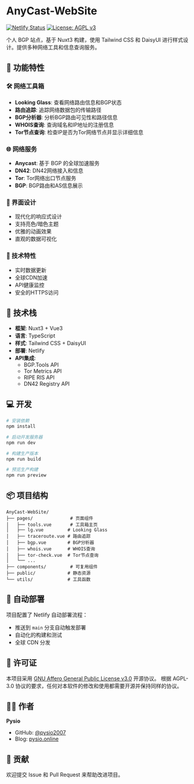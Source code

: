 # AnyCast-WebSite

[![Netlify Status](https://api.netlify.com/api/v1/badges/07a71781-e002-4a8b-ba2e-55b01e21109b/deploy-status)](https://app.netlify.com/sites/pysio-anycast/deploys)
[![License: AGPL v3](https://img.shields.io/badge/License-AGPL_v3-blue.svg)](https://www.gnu.org/licenses/agpl-3.0)

个人 BGP 站点，基于 Nuxt3 构建，使用 Tailwind CSS 和 DaisyUI 进行样式设计。提供多种网络工具和信息查询服务。

## 🌟 功能特性

### 🛠️ 网络工具箱
- **Looking Glass**: 查看网络路由信息和BGP状态
- **路由追踪**: 追踪网络数据包的传输路径
- **BGP分析器**: 分析BGP路由可见性和路径信息
- **WHOIS查询**: 查询域名和IP地址的注册信息
- **Tor节点查询**: 检查IP是否为Tor网络节点并显示详细信息

### 🌐 网络服务
- **Anycast**: 基于 BGP 的全球加速服务
- **DN42**: DN42网络接入和信息
- **Tor**: Tor网络出口节点服务
- **BGP**: BGP路由和AS信息展示

### 📱 界面设计
- 现代化的响应式设计
- 支持亮色/暗色主题
- 优雅的动画效果
- 直观的数据可视化

### 🔧 技术特性
- 实时数据更新
- 全球CDN加速
- API健康监控
- 安全的HTTPS访问

## 🚀 技术栈

- **框架**: Nuxt3 + Vue3
- **语言**: TypeScript
- **样式**: Tailwind CSS + DaisyUI
- **部署**: Netlify
- **API集成**:
  - BGP.Tools API
  - Tor Metrics API
  - RIPE RIS API
  - DN42 Registry API

## 💻 开发

```bash
# 安装依赖
npm install

# 启动开发服务器
npm run dev

# 构建生产版本
npm run build

# 预览生产构建
npm run preview
```

## 📦 项目结构

```
AnyCast-WebSite/
├── pages/              # 页面组件
│   ├── tools.vue       # 工具箱主页
│   ├── lg.vue         # Looking Glass
│   ├── traceroute.vue # 路由追踪
│   ├── bgp.vue        # BGP分析器
│   ├── whois.vue      # WHOIS查询
│   ├── tor-check.vue  # Tor节点查询
│   └── ...
├── components/         # 可复用组件
├── public/            # 静态资源
└── utils/             # 工具函数
```

## 🔄 自动部署

项目配置了 Netlify 自动部署流程：
- 推送到 `main` 分支自动触发部署
- 自动化的构建和测试
- 全球 CDN 分发

## 📄 许可证

本项目采用 [GNU Affero General Public License v3.0](LICENSE) 开源协议。
根据 AGPL-3.0 协议的要求，任何对本软件的修改和使用都需要开源并保持同样的协议。

## 👨‍💻 作者

**Pysio**

- GitHub: [@pysio2007](https://github.com/pysio2007)
- Blog: [pysio.online](https://www.pysio.online)

## 🤝 贡献

欢迎提交 Issue 和 Pull Request 来帮助改进项目。
